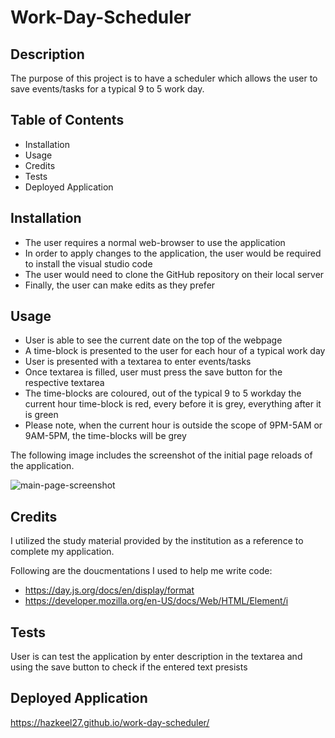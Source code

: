 # Work-Day-Scheduler

## Description

The purpose of this project is to have a scheduler which allows the user to save events/tasks for a typical 9 to 5 work day.

## Table of Contents

- Installation
- Usage
- Credits
- Tests
- Deployed Application

## Installation

- The user requires a normal web-browser to use the application
- In order to apply changes to the application, the user would be required to install the visual studio code
- The user would need to clone the GitHub repository on their local server
- Finally, the user can make edits as they prefer

## Usage

- User is able to see the current date on the top of the webpage
- A time-block is presented to the user for each hour of a typical work day
- User is presented with a textarea to enter events/tasks
- Once textarea is filled, user must press the save button for the respective textarea
- The time-blocks are coloured, out of the typical 9 to 5 workday the current hour time-block is red, every before it is grey, everything after it is green
- Please note, when the current hour is outside the scope of 9PM-5AM or 9AM-5PM, the time-blocks will be grey 

The following image includes the screenshot of the initial page reloads of the application.

![main-page-screenshot](https://github.com/hazkeel27/work-day-scheduler/assets/55248924/e09e4296-75c8-49d1-8789-d8db071fa151)

## Credits

I utilized the study material provided by the institution as a reference to complete my application.

Following are the doucmentations I used to help me write code:
- https://day.js.org/docs/en/display/format
- https://developer.mozilla.org/en-US/docs/Web/HTML/Element/i


## Tests

User is can test the application by enter description in the textarea and using the save button to check if the entered text presists

## Deployed Application

https://hazkeel27.github.io/work-day-scheduler/
